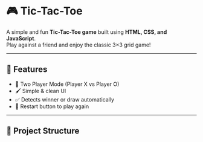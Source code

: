 # 🎮 Tic-Tac-Toe

A simple and fun **Tic-Tac-Toe game** built using **HTML, CSS, and JavaScript**.  
Play against a friend and enjoy the classic 3×3 grid game!

---

## 🚀 Features
- 🎯 Two Player Mode (Player X vs Player O)  
- 🖌️ Simple & clean UI  
- ✅ Detects winner or draw automatically  
- 🔄 Restart button to play again  

---

## 📂 Project Structure

